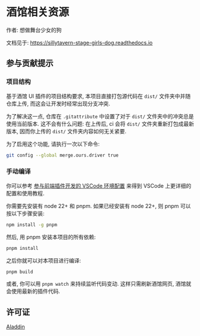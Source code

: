 # 酒馆相关资源

作者: 想做舞台少女的狗

文档见于: <https://sillytavern-stage-girls-dog.readthedocs.io>

## 参与贡献提示

### 项目结构

基于酒馆 UI 插件的项目结构要求, 本项目直接打包源代码在 `dist/` 文件夹中并随仓库上传, 而这会让开发时经常出现分支冲突.

为了解决这一点, 仓库在 `.gitattribute` 中设置了对于 `dist/` 文件夹中的冲突总是使用当前版本. 这不会有什么问题: 在上传后, ci 会将 `dist/` 文件夹重新打包成最新版本, 因而你上传的 `dist/` 文件夹内容如何无关紧要.

为了启用这个功能, 请执行一次以下命令:

```bash
git config --global merge.ours.driver true
```

### 手动编译

你可以参考 [参与前端插件开发的 VSCode 环境配置](https://sillytavern-stage-girls-dog.readthedocs.io/tool_and_experience/js_slash_runner/index.html) 来得到 VSCode 上更详细的配置和使用教程.

你需要先安装有 node 22+ 和 pnpm. 如果已经安装有 node 22+, 则 pnpm 可以按以下步骤安装:

```bash
npm install -g pnpm
```

然后, 用 pnpm 安装本项目的所有依赖:

```bash
pnpm install
```

之后你就可以对本项目进行编译:

```bash
pnpm build
```

或者, 你可以用 `pnpm watch` 来持续监听代码变动. 这样只需刷新酒馆网页, 酒馆就会使用最新的插件代码.

## 许可证

[Aladdin](LICENSE)
